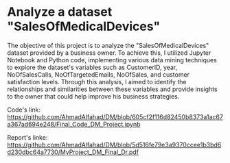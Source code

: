 # Analyze a dataset "SalesOfMedicalDevices"

The objective of this project is to analyze the "SalesOfMedicalDevices" dataset provided by a business owner. To achieve this, I utilized Jupyter Notebook and Python code, implementing various data mining techniques to explore the dataset's variables such as CustomerID, year, NoOfSalesCalls, NoOfTargetedEmails, NoOfSales, and customer satisfaction levels. Through this analysis, I aimed to identify the relationships and similarities between these variables and provide insights to the owner that could help improve his business strategies.
 
Code's link: https://github.com/AhmadAlfahad/DM/blob/605cf2f116d82450b8373a1ac67a367ad694e248/Final_Code_DM_Project.ipynb

Report's linke: https://github.com/AhmadAlfahad/DM/blob/5d516fe79e3a9370ccee1b3bd6d230dbc64a7730/MyProject_DM_Final_Dr.pdf
